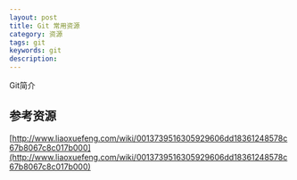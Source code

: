```yaml
---
layout: post
title: Git 常用资源
category: 资源
tags: git
keywords: git
description:
---
```


Git简介


参考资源
----

[http://www.liaoxuefeng.com/wiki/0013739516305929606dd18361248578c67b8067c8c017b000](http://www.liaoxuefeng.com/wiki/0013739516305929606dd18361248578c67b8067c8c017b000)
